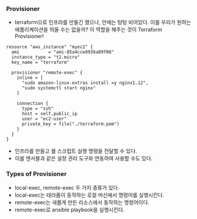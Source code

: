 ### Provisioner
- terraform으로 인프라를 만들긴 했으나, 안에는 텅텅 비어있다. 이를 우리가 원하는 애플리케이션을 띄울 수는 없을까? 이 역할을 해주는 것이 Terraform Provisioner!

```
resource "aws_instance" "myec2" {
  ami           = "ami-05a4cce8936a89f06"
  instance_type = "t2.micro"
  key_name = "terraform"

  provisioner "remote-exec" {
    inline = [
      "sudo amazon-linux-extras install =y nginx1.12",
      "sudo systemctl start nginx"
    ]

    connection {
      type = "ssh"
      host = self.public_ip
      user = "ec2-user"
      private_key = file("./terraform.pem")
    }
  }
}
```
- 인프라를 만들고 쉘 스크립트 실행 명령을 전달할 수 있다.
- 이를 앤서블과 같은 설정 관리 도구와 연동하여 사용할 수도 있다.

### Types of Provisioner
- local-exec, remote-exec 두 가지 종류가 있다.
- local-exec는 테라폼이 동작하는 로컬 머신에서 명령어를 실행시킨다.
- remote-exec는 새롭게 만든 리소스에서 동작하는 명령어이다.
- remote-exec로 ansible playbook을 실행시킨다.
